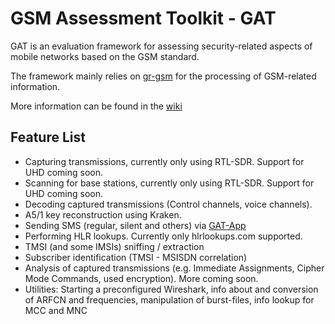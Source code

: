 # GSM Assessment Toolkit - GAT

GAT is an evaluation framework for assessing security-related aspects of mobile networks based on the GSM standard.

The framework mainly relies on [gr-gsm](https://github.com/ptrkrysik/gr-gsm) for the processing of GSM-related information.

More information can be found in the [wiki](https://github.com/romankh/gsm-assessment-toolkit/wiki)

## Feature List

- Capturing transmissions, currently only using RTL-SDR. Support for UHD coming soon.
- Scanning for base stations, currently only using RTL-SDR. Support for UHD coming soon.
- Decoding captured transmissions (Control channels, voice channels).
- A5/1 key reconstruction using Kraken.
- Sending SMS (regular, silent and others) via [GAT-App](https://github.com/romankh/gat-app)
- Performing HLR lookups. Currently only hlrlookups.com supported.
- TMSI (and some IMSIs) sniffing / extraction
- Subscriber identification (TMSI - MSISDN correlation)
- Analysis of captured transmissions (e.g. Immediate Assignments, Cipher Mode Commands, used encryption). More coming soon.
- Utilities: Starting a preconfigured Wireshark, info about and conversion of ARFCN and frequencies, manipulation of burst-files, info lookup for MCC and MNC
